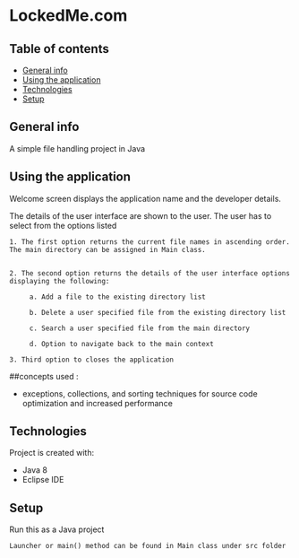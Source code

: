 # LockedMe.com

## Table of contents
* [General info](#general-info)
* [Using the application](#using-the-application)
* [Technologies](#technologies)
* [Setup](#setup)

## General info
A simple file handling project in Java

## Using the application
Welcome screen displays the application name and the developer details.


The details of the user interface are shown to the user. The user has to select from the options listed 

 
    1. The first option returns the current file names in ascending order. The main directory can be assigned in Main class.
  

    2. The second option returns the details of the user interface options displaying the following:

         a. Add a file to the existing directory list

         b. Delete a user specified file from the existing directory list

         c. Search a user specified file from the main directory

         d. Option to navigate back to the main context

    3. Third option to closes the application
##concepts  used :

* exceptions, collections, and sorting techniques for source code optimization and increased performance	

## Technologies
Project is created with:
* Java 8
* Eclipse IDE

	
## Setup
Run this as a Java project

```
Launcher or main() method can be found in Main class under src folder
```


